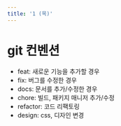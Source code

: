 ```yaml
---
title: '1 (목)'
---
```


# git 컨벤션
- feat: 새로운 기능을 추가할 경우
- fix: 버그를 수정한 경우
- docs: 문서를 추가/수정한 경우
- chore: 빌드, 패키지 매니저 추가/수정
- refactor: 코드 리팩토링
- design: css, 디자인 변경